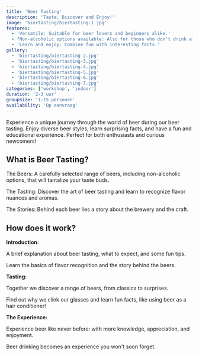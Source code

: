 ```yaml
---
title: 'Beer Tasting'
description: 'Taste, Discover and Enjoy!'
image: 'biertasting/biertasting-1.jpg'
features:
  - 'Versatile: Suitable for beer lovers and beginners alike.'
  - "Non-alcoholic options available: Also for those who don't drink alcohol."
  - 'Learn and enjoy: Combine fun with interesting facts.'
gallery:
  - 'biertasting/biertasting-2.jpg'
  - 'biertasting/biertasting-3.jpg'
  - 'biertasting/biertasting-4.jpg'
  - 'biertasting/biertasting-5.jpg'
  - 'biertasting/biertasting-6.jpg'
  - 'biertasting/biertasting-7.jpg'
categories: ['workshop', 'indoor']
duration: '2-3 uur'
groupSize: '1-15 personen'
availability: 'Op aanvraag'
---
```


Experience a unique journey through the world of beer during our beer tasting. Enjoy diverse beer styles, learn surprising facts, and have a fun and educational experience. Perfect for both enthusiasts and curious newcomers!

## What is Beer Tasting?

The Beers: A carefully selected range of beers, including non-alcoholic options, that will tantalize your taste buds.

The Tasting: Discover the art of beer tasting and learn to recognize flavor nuances and aromas.

The Stories: Behind each beer lies a story about the brewery and the craft.

## How does it work?

**Introduction:**

A brief explanation about beer tasting, what to expect, and some fun tips.

Learn the basics of flavor recognition and the story behind the beers.

**Tasting:**

Together we discover a range of beers, from classics to surprises.

Find out why we clink our glasses and learn fun facts, like using beer as a hair conditioner!

**The Experience:**

Experience beer like never before: with more knowledge, appreciation, and enjoyment.

Beer drinking becomes an experience you won't soon forget.
